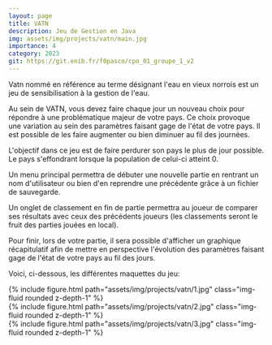 ```yaml
---
layout: page
title: VATN
description: Jeu de Gestion en Java
img: assets/img/projects/vatn/main.jpg
importance: 4
category: 2023
git: https://git.enib.fr/f0pasco/cpo_01_groupe_1_v2
---
```


Vatn nommé en référence au terme désignant l'eau en vieux norrois est un jeu de sensibilisation à la gestion de l'eau.

Au sein de VATN, vous devez faire chaque jour un nouveau choix pour répondre à une problématique majeur de votre pays. Ce choix provoque une variation au sein des paramètres faisant gage de l'état de votre pays. Il est possible de les faire augmenter ou bien diminuer au fil des journées.

L'objectif dans ce jeu est de faire perdurer son pays le plus de jour possible. Le pays s'effondrant lorsque la population de celui-ci atteint 0.

Un menu principal permettra de débuter une nouvelle partie en rentrant un nom d'utilisateur ou bien d'en reprendre une précédente grâce à un fichier de sauvegarde.

Un onglet de classement en fin de partie permettra au joueur de comparer ses résultats avec ceux des précédents joueurs (les classements seront le fruit des parties jouées en local).

Pour finir, lors de votre partie, il sera possible d'afficher un graphique récapitulatif afin de mettre en perspective l'évolution des paramètres faisant gage de l'état de votre pays au fil des jours.

Voici, ci-dessous, les différentes maquettes du jeu:

<div class="row">
    <div class="col-sm mt-3 mt-md-0">
        {% include figure.html path="assets/img/projects/vatn/1.jpg" class="img-fluid rounded z-depth-1" %}
    </div>
    <div class="col-sm mt-3 mt-md-0">
        {% include figure.html path="assets/img/projects/vatn/2.jpg" class="img-fluid rounded z-depth-1" %}
    </div>
    <div class="col-sm mt-3 mt-md-0">
        {% include figure.html path="assets/img/projects/vatn/3.jpg" class="img-fluid rounded z-depth-1" %}
    </div>
</div>
